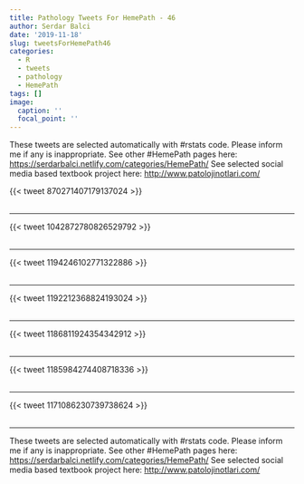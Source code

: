 ```yaml
---
title: Pathology Tweets For HemePath - 46
author: Serdar Balci
date: '2019-11-18'
slug: tweetsForHemePath46
categories:
  - R
  - tweets
  - pathology
  - HemePath
tags: []
image:
  caption: ''
  focal_point: ''
---
```



These tweets are selected automatically with #rstats code. Please inform me if any is inappropriate.
See other #HemePath pages here: https://serdarbalci.netlify.com/categories/HemePath/ 
See selected social media based textbook project here: http://www.patolojinotlari.com/

{{< tweet 870271407179137024 >}}
<br>
<br>
<hr>
{{< tweet 1042872780826529792 >}}
<br>
<br>
<hr>
{{< tweet 1194246102771322886 >}}
<br>
<br>
<hr>
{{< tweet 1192212368824193024 >}}
<br>
<br>
<hr>
{{< tweet 1186811924354342912 >}}
<br>
<br>
<hr>
{{< tweet 1185984274408718336 >}}
<br>
<br>
<hr>
{{< tweet 1171086230739738624 >}}
<br>
<br>
<hr>


These tweets are selected automatically with #rstats code. Please inform me if any is inappropriate.
See other #HemePath pages here: https://serdarbalci.netlify.com/categories/HemePath/ 
See selected social media based textbook project here: http://www.patolojinotlari.com/
